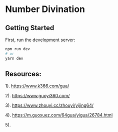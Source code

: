 # Number Divination

## Getting Started

First, run the development server:

```bash
npm run dev
# or
yarn dev
```

## Resources:

1). https://www.k366.com/gua/

2). https://www.guoyi360.com/

3). https://www.zhouyi.cc/zhouyi/yijing64/

4). https://m.guoxuez.com/64gua/yigua/26784.html

5).

<!-- ### Ideas
1). add 384 yao ci into object
2). add related url link into object
3). add related videos into object
4). add gua xiang meaning link into object
5). add reference resources links t=into object
 -->
